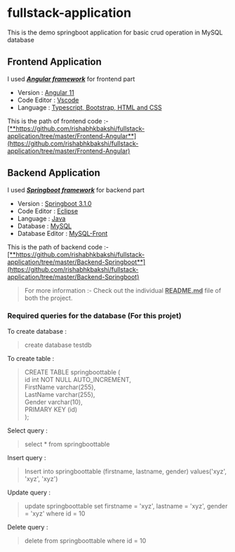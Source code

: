# fullstack-application
This is the demo springboot application for basic crud operation in MySQL database

## Frontend Application
I used <ins>**_Angular framework_**</ins> for frontend part <br/>
- Version : <ins>Angular 11</ins>
- Code Editor : <ins>Vscode</ins> <br/>
- Language : <ins>Typescript, Bootstrap, HTML and CSS</ins><br/>

This is the path of frontend code :- <ins>[**https://github.com/rishabhkbakshi/fullstack-application/tree/master/Frontend-Angular**](https://github.com/rishabhkbakshi/fullstack-application/tree/master/Frontend-Angular)</ins>

## Backend Application
I used <ins>**_Springboot framework_**</ins> for backend part <br/>
- Version : <ins>Springboot 3.1.0</ins>
- Code Editor : <ins>Eclipse</ins> <br/>
- Language : <ins>Java</ins> <br/>
- Database : <ins>MySQL</ins> <br/>
- Database Editor : <ins>MySQL-Front</ins>

This is the path of backend code :- <ins>[**https://github.com/rishabhkbakshi/fullstack-application/tree/master/Backend-Springboot**](https://github.com/rishabhkbakshi/fullstack-application/tree/master/Backend-Springboot)</ins>

> For more information :- Check out the individual **<ins>README.md</ins>** file of both the project.

### Required queries for the database (For this projet)
To create database :
> create database testdb <br>

To create table : 
> CREATE TABLE springboottable ( <br/>
          id int NOT NULL AUTO_INCREMENT, <br/>
          FirstName varchar(255),<br/>
          LastName varchar(255),<br/>
          Gender varchar(10),<br/>
          PRIMARY KEY (id)<br/>
);

Select query :
> select * from springboottable

Insert query :
> Insert into springboottable (firstname, lastname, gender)
> values('xyz', 'xyz', 'xyz')

Update query :
> update springboottable
set firstname = 'xyz', lastname = 'xyz', gender = 'xyz'
where id = 10 

Delete query :
> delete from springboottable
where id = 10
